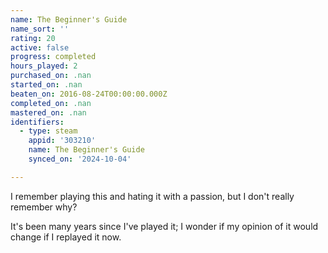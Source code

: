 ```yaml
---
name: The Beginner's Guide
name_sort: ''
rating: 20
active: false
progress: completed
hours_played: 2
purchased_on: .nan
started_on: .nan
beaten_on: 2016-08-24T00:00:00.000Z
completed_on: .nan
mastered_on: .nan
identifiers:
  - type: steam
    appid: '303210'
    name: The Beginner's Guide
    synced_on: '2024-10-04'

---
```

I remember playing this and hating it with a passion, but I don't really remember why?

It's been many years since I've played it; I wonder if my opinion of it would change if I replayed it now.
